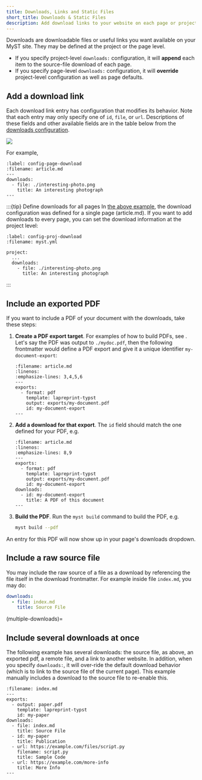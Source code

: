 ```yaml
---
title: Downloads, Links and Static Files
short_title: Downloads & Static Files
description: Add download links to your website on each page or project
---
```


Downloads are downloadable files or useful links you want available on your MyST site. They may be defined at the project or the page level.

- If you specify project-level `downloads:` configuration, it will **append** each item to the source-file download of each page.
- If you specify page-level `downloads:` configuration, it will **override** project-level configuration as well as page defaults.

## Add a download link

Each download link entry has configuration that modifies its behavior.
Note that each entry may only specify one of `id`, `file`, or `url`.
Descriptions of these fields and other available fields are in the table below from the [downloads configuration](#frontmatter:downloads).

![](#table-frontmatter-downloads)

For example,

```{code-block} yaml
:label: config-page-download
:filename: article.md
---
downloads:
  - file: ./interesting-photo.png
    title: An interesting photograph
---
```

:::{tip} Define downloads for all pages
In [the above example](#config-page-download), the download configuration was defined for a single page (article.md). If you want to add downloads to every page, you can set the download information at the project level:

```{code-block} yaml
:label: config-proj-download
:filename: myst.yml

project:
  ...
  downloads:
    - file: ./interesting-photo.png
      title: An interesting photograph

```

:::

## Include an exported PDF

If you want to include a PDF of your document with the downloads, take these steps:

1. **Create a PDF export target**. For examples of how to build PDFs, see [](creating-pdf-documents.md). Let's say the PDF was output to `./mydoc.pdf`, then the following frontmatter would define a PDF export and give it a unique identifier `my-document-export`:
   ```{code-block} yaml
   :filename: article.md
   :linenos:
   :emphasize-lines: 3,4,5,6
   ---
   exports:
     - format: pdf
       template: lapreprint-typst
       output: exports/my-document.pdf
       id: my-document-export
   ---
   ```
2. **Add a download for that export**. The `id` field should match the one defined for your PDF, e.g.
   ```{code-block} yaml
   :filename: article.md
   :linenos:
   :emphasize-lines: 8,9
   ---
   exports:
     - format: pdf
       template: lapreprint-typst
       output: exports/my-document.pdf
       id: my-document-export
   downloads:
     - id: my-document-export
       title: A PDF of this document
   ---
   ```
3. **Build the PDF**. Run the `myst build` command to build the PDF, e.g.
   ```bash
   myst build --pdf
   ```

An entry for this PDF will now show up in your page's downloads dropdown.

## Include a raw source file

You may include the raw source of a file as a download by referencing the file itself in the download frontmatter.
For example inside file `index.md`, you may do:

```yaml
downloads:
  - file: index.md
    title: Source File
```

(multiple-downloads)=

## Include several downloads at once

The following example has several downloads: the source file, as above, an exported pdf, a remote file, and a link to another website.
In addition, when you specify `downloads:`, it will over-ride the default download behavior (which is to link to the source file of the current page).
This example manually includes a download to the source file to re-enable this.

```{code-block} yaml
:filename: index.md
---
exports:
  - output: paper.pdf
    template: lapreprint-typst
    id: my-paper
downloads:
  - file: index.md
    title: Source File
  - id: my-paper
    title: Publication
  - url: https://example.com/files/script.py
    filename: script.py
    title: Sample Code
  - url: https://example.com/more-info
    title: More Info
---
```
